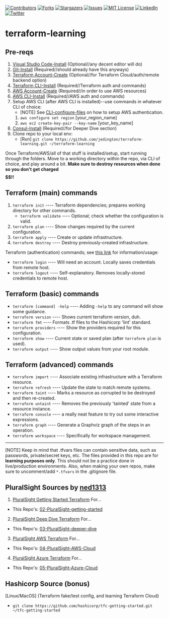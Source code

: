 <!-- PROJECT SHIELDS -->
<!-- https://www.markdownguide.org/basic-syntax/#reference-style-links -->
[![Contributors][contributors-shield]][contributors-url]
[![Forks][forks-shield]][forks-url]
[![Stargazers][stars-shield]][stars-url]
[![Issues][issues-shield]][issues-url]
[![MIT License][license-shield]][license-url]
[![LinkedIn][linkedin-shield]][linkedin-url]
[![Twitter][twitter-shield]][twitter-url]

# terraform-learning

## Pre-reqs
1. [Visual Studio Code-Install](https://code.visualstudio.com/download) (Optional//any decent editor will do)
2. [Git-Install](https://git-scm.com/downloads) (Required//should already have this anyways)
3. [Terraform Account-Create](https://learn.hashicorp.com/tutorials/terraform/cloud-sign-up?in=terraform/cloud-get-started) (Optional//for Terraform Cloud/auth/remote backend option)
4. [Terraform CLI-Install](https://learn.hashicorp.com/tutorials/terraform/install-cli) (Required//Terraform auth and commands)
5. [AWS Account-Create](https://portal.aws.amazon.com/billing/signup) (Required//in order to use AWS resources)
6. [AWS CLI-Install](https://docs.aws.amazon.com/cli/latest/userguide/install-cliv2.html) (Required//AWS auth and commands)
7. Setup AWS CLI (after AWS CLI is installed)--use commands in whatever CLI of choice:
    - [NOTE] See [CLI-configure-files](https://docs.aws.amazon.com/cli/latest/userguide/cli-configure-files.html) on  how to setup AWS authentication.
    1. `aws configure set region` [your_region_name]
    2. `aws ec2 create-key-pair --key-name` [your_key_name]
8. [Consul-Install](https://www.consul.io/docs/install) (Required//for Deeper Dive section)
9. Clone repo to your local env: 
    - [Run] `git clone https://github.com/jedington/terraform-learning.git ~/terraform-learning`

Once Terraform/AWS/all of that stuff is installed/setup, start running through the folders. 
Move to a working directory within the repo, via CLI of choice, and play around a bit.
**Make sure to destroy resources when done so you don't get charged $$$$$$!!** 

## Terraform (main) commands
1. `terraform init` ---- Terraform dependencies; prepares working directory for other commands.
    - `terraform validate` ---- Optional; check whether the configuration is valid.
2. `terraform plan` ---- Show changes required by the current configuration.
3. `terraform apply` ---- Create or update infrastructure.
4. `terraform destroy` ---- Destroy previously-created infrastructure.

Terraform (authentication) commands; see [this link](https://www.terraform.io/docs/cli/commands/login.html) for information/usage:
- `terraform login` ---- Will need an account. Locally saves credentials from remote host.
- `terraform logout` ---- Self-explanatory. Removes locally-stored credentials to remote host.

## Terraform (basic) commands
- `terraform [command] -help` ---- Adding `-help` to any command will show some guidance.
- `terraform version` ---- Shows current terraform version, duh.
- `terraform fmt` ---- Formats .tf files to the Hashicorp 'lint' standard.
- `terraform providers` ---- Show the providers required for this configuration.
- `terraform show` ---- Current state or saved plan (after `terraform plan` is used).
- `terraform output` ---- Show output values from your root module.

## Terraform (advanced) commands
- `terraform import` ---- Associate existing infrastructure with a Terraform resource.
- `terraform refresh` ---- Update the state to match remote systems.
- `terraform taint` ---- Marks a resource as corrupted to be destroyed and then re-created.
- `terraform untaint` ---- Removes the previously 'tainted' state from a resource instance.
- `terraform console` ---- a really neat feature to try out some interactive expressions.
- `terraform graph` ---- Generate a Graphviz graph of the steps in an operation.
- `terraform workspace` ---- Specifically for workspace management.

---------------------------------------------------------------------------

[NOTE] Keep in mind that .tfvars files can contain sensitive data, such as passwords, private/secret keys, etc. The files provided in this repo are for **learning purposes only**. This should not be a practice done in live/production environments. Also, when making your own repos, make sure to uncomment/add `*.tfvars` in the .gitignore file.

## PluralSight Sources by [ned1313](https://github.com/ned1313)
1. [PluralSight Getting Started Terraform](https://github.com/ned1313/Getting-Started-Terraform) For...
  * This Repo's: [02-PluralSight-getting-started](https://github.com/jedington/terraform-learning/tree/master/02-PluralSight-getting-started)
2. [PluralSight Deep Dive Terraform](https://github.com/ned1313/Deep-Dive-Terraform) For...
  * This Repo's: [03-PluralSight-deeper-dive](https://github.com/jedington/terraform-learning/tree/master/03-PluralSight-deeper-dive)
3. [PluralSight AWS Terraform](https://github.com/ned1313/Implementing-Terraform-on-AWS) For...
  * This Repo's: [04-PluralSight-AWS-Cloud](https://github.com/jedington/terraform-learning/tree/master/04-PluralSight-AWS-Cloud)
4. [PluralSight Azure Terraform](https://github.com/ned1313/Implementing-Terraform-on-Microsoft-Azure) For...
  * This Repo's: [05-PluralSight-Azure-Cloud](https://github.com/jedington/terraform-learning/tree/master/05-PluralSight-Azure-Cloud)

## Hashicorp Source (bonus)
[Linux/MacOS] (Terraform fake/test config, and learning Terraform Cloud)
  * `git clone https://github.com/hashicorp/tfc-getting-started.git ~/tfc-getting-started`

<!-- MARKDOWN LINKS & IMAGES -->
<!-- https://www.markdownguide.org/basic-syntax/#reference-style-links -->
[contributors-shield]: https://img.shields.io/github/contributors/jedington/terraform-learning.svg?style=for-the-badge
[contributors-url]: https://github.com/jedington/terraform-learning/graphs/contributors
[forks-shield]: https://img.shields.io/github/forks/jedington/terraform-learning.svg?style=for-the-badge
[forks-url]: https://github.com/jedington/terraform-learning/network/members
[stars-shield]: https://img.shields.io/github/stars/jedington/terraform-learning.svg?style=for-the-badge
[stars-url]: https://github.com/jedington/terraform-learning/stargazers
[issues-shield]: https://img.shields.io/github/issues/jedington/terraform-learning.svg?style=for-the-badge
[issues-url]: https://github.com/jedington/terraform-learning/issues
[license-shield]: https://img.shields.io/github/license/jedington/terraform-learning.svg?style=for-the-badge
[license-url]: https://github.com/jedington/terraform-learning/blob/master/LICENSE
[linkedin-shield]: https://img.shields.io/badge/-LinkedIn-black.svg?style=for-the-badge&logo=linkedin&colorB=555
[linkedin-url]: https://www.linkedin.com/in/julian-edington
[twitter-shield]: https://img.shields.io/twitter/follow/arcanicvoid?style=for-the-badge&logo=twitter&colorB=555
[twitter-url]: https://twitter.com/arcanicvoid